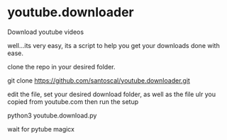 # youtube.downloader
Download youtube videos

well...its very easy, its a script to help you get your downloads done with ease. 

clone the repo in your desired folder.

git clone https://github.com/santoscal/youtube.downloader.git


edit the file, set your desired download folder, as well as the file ulr you copied from youtube.com
then run the setup


python3 youtube.download.py

wait for pytube magicx

